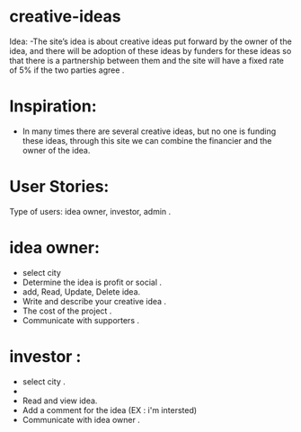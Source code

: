 # creative-ideas

Idea:
-The site’s idea is about creative ideas put forward by the owner of the idea, and there will be adoption of these ideas by funders for these ideas so that there is a partnership between them and the site will have a fixed rate of 5% if the two parties agree .

# Inspiration:
- In many times there are several creative ideas, but no one is funding these ideas, through this site we can combine the financier and the owner of the idea.

# User Stories:
Type of users: idea owner, investor, admin .

# idea owner:
- select city
- Determine the idea is profit or social .
- add, Read, Update, Delete idea.
- Write and describe your creative idea .
- The cost of the project .
- Communicate with supporters . 


 
 # investor :
- select city .
- 
- Read and view idea.
- Add a comment for the idea (EX : i'm intersted)
- Communicate with idea owner .
